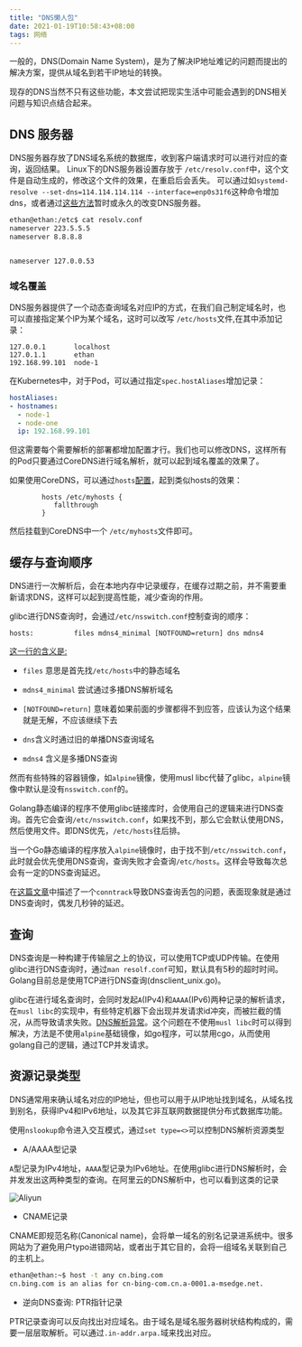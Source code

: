 ```yaml
---
title: "DNS懒人包"
date: 2021-01-19T10:58:43+08:00
tags: 网络
---
```


一般的，DNS(Domain Name System)，是为了解决IP地址难记的问题而提出的解决方案，提供从域名到若干IP地址的转换。

现存的DNS当然不只有这些功能，本文尝试把现实生活中可能会遇到的DNS相关问题与知识点结合起来。

## DNS 服务器

DNS服务器存放了DNS域名系统的数据库，收到客户端请求时可以进行对应的查询，返回结果。
Linux下的DNS服务器设置存放于 `/etc/resolv.conf`中，这个文件是自动生成的，修改这个文件的效果，在重启后会丢失。
可以通过如`systemd-resolve --set-dns=114.114.114.114 --interface=enp0s31f6`这种命令增加dns，或者通过[这些方法](https://devilbox.readthedocs.io/en/latest/howto/dns/add-custom-dns-server-on-linux.html)暂时或永久的改变DNS服务器。


```bash
ethan@ethan:/etc$ cat resolv.conf 
nameserver 223.5.5.5
nameserver 8.8.8.8


nameserver 127.0.0.53
```

### 域名覆盖

DNS服务器提供了一个动态查询域名对应IP的方式，在我们自己制定域名时，也可以直接指定某个IP为某个域名，这时可以改写 `/etc/hosts`文件,在其中添加记录：

```
127.0.0.1       localhost
127.0.1.1       ethan
192.168.99.101  node-1
```

在Kubernetes中，对于Pod，可以通过指定`spec.hostAliases`增加记录：

```yaml
hostAliases:
- hostnames:
  - node-1
  - node-one
  ip: 192.168.99.101
```

但这需要每个需要解析的部署都增加配置才行。我们也可以修改DNS，这样所有的Pod只要通过CoreDNS进行域名解析，就可以起到域名覆盖的效果了。

如果使用CoreDNS，可以通过`hosts`[配置](https://coredns.io/plugins/hosts/)，起到类似hosts的效果：

```
        hosts /etc/myhosts {
           fallthrough
        }
```
然后挂载到CoreDNS中一个 `/etc/myhosts`文件即可。

## 缓存与查询顺序

DNS进行一次解析后，会在本地内存中记录缓存，在缓存过期之前，并不需要重新请求DNS，这样可以起到提高性能，减少查询的作用。

glibc进行DNS查询时，会通过`/etc/nsswitch.conf`控制查询的顺序：

```
hosts:          files mdns4_minimal [NOTFOUND=return] dns mdns4
```

[这一行的含义是:](https://ubuntu.com/server/docs/network-configuration)

* `files` 意思是首先找`/etc/hosts`中的静态域名

* `mdns4_minimal` 尝试通过多播DNS解析域名

* `[NOTFOUND=return]` 意味着如果前面的步骤都得不到应答，应该认为这个结果就是无解，不应该继续下去

* `dns`含义时通过旧的单播DNS查询域名

* `mdns4` 含义是多播DNS查询

然而有些特殊的容器镜像，如`alpine`镜像，使用musl libc代替了glibc，`alpine`镜像中默认是没有`nsswitch.conf`的。

Golang静态编译的程序不使用glibc链接库时，会使用自己的逻辑来进行DNS查询。首先它会查询`/etc/nsswitch.conf`，如果找不到，那么它会默认使用DNS，然后使用文件。即DNS优先，`/etc/hosts`往后排。

当一个Go静态编译的程序放入`alpine`镜像时，由于找不到`/etc/nsswitch.conf`，此时就会优先使用DNS查询，查询失败才会查询`/etc/hosts`。这样会导致每次总会有一定的DNS查询延迟。

在[这篇文章](https://mp.weixin.qq.com/s/VYBs8iqf0HsNg9WAxktzYQ)中描述了一个`conntrack`导致DNS查询丢包的问题，表面现象就是通过DNS查询时，偶发几秒钟的延迟。


## 查询

DNS查询是一种构建于传输层之上的协议，可以使用TCP或UDP传输。在使用glibc进行DNS查询时，通过`man resolf.conf`可知，默认具有5秒的超时时间。Golang目前总是使用TCP进行DNS查询(dnsclient_unix.go)。

glibc在进行域名查询时，会同时发起`A`(IPv4)和`AAAA`(IPv6)两种记录的解析请求，在`musl libc`的实现中，有些特定机器下会出现并发请求id冲突，而被拦截的情况，从而导致请求失败。[DNS解析异常](https://www.bookstack.cn/read/kubernetes-practice-guide/troubleshooting-cases-dns-resolution-abnormal.md)。这个问题在不使用`musl libc`时可以得到解决，方法是不使用`alpine`基础镜像，如go程序，可以禁用cgo，从而使用golang自己的逻辑，通过TCP并发请求。

## 资源记录类型

DNS通常用来确认域名对应的IP地址，但也可以用于从IP地址找到域名，从域名找到别名，获得IPv4和IPv6地址，以及其它非互联网数据提供分布式数据库功能。

使用`nslookup`命令进入交互模式，通过`set type=<>`可以控制DNS解析资源类型

* A/AAAA型记录

`A`型记录为IPv4地址，`AAAA`型记录为IPv6地址。在使用glibc进行DNS解析时，会并发发出这两种类型的查询。在阿里云的DNS解析中，也可以看到这类的记录

![Aliyun](/images/post/Screenshot_20210119_104944.png)

* CNAME记录

CNAME即规范名称(Canonical name)，会将单一域名的别名记录进系统中。很多网站为了避免用户typo进错网站，或者出于其它目的，会将一组域名关联到自己的主机上。

```bash
ethan@ethan:~$ host -t any cn.bing.com
cn.bing.com is an alias for cn-bing-com.cn.a-0001.a-msedge.net.
```

* 逆向DNS查询: PTR指针记录

PTR记录查询可以反向找出对应域名。由于域名是域名服务器树状结构构成的，需要一层层取解析。可以通过`.in-addr.arpa.`域来找出对应。


